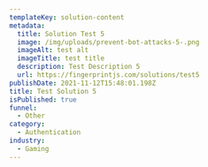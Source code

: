 ```yaml
---
templateKey: solution-content
metadata:
  title: Solution Test 5
  image: /img/uploads/prevent-bot-attacks-5-.png
  imageAlt: test alt
  imageTitle: test title
  description: Test Description 5
  url: https://fingerprintjs.com/solutions/test5
publishDate: 2021-11-12T15:48:01.198Z
title: Test Solution 5
isPublished: true
funnel:
  - Other
category:
  - Authentication
industry:
  - Gaming
---
```

